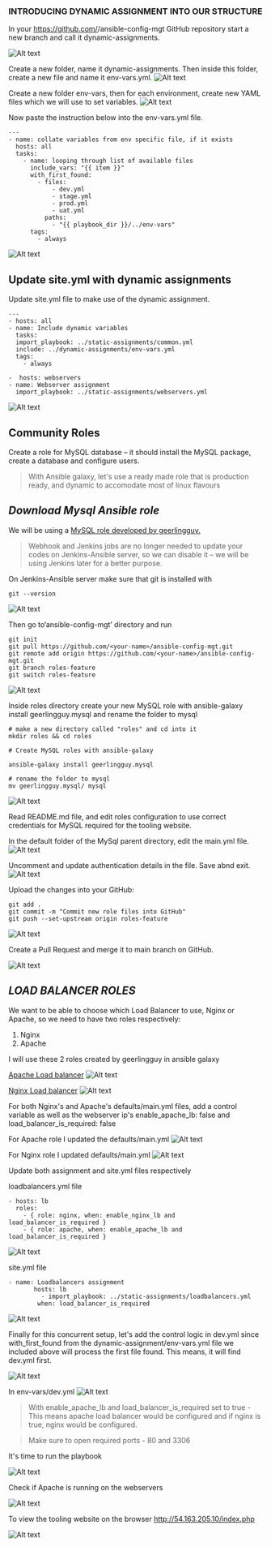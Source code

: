 ### **INTRODUCING DYNAMIC ASSIGNMENT INTO OUR STRUCTURE** ###

In your https://github.com/<your-name>/ansible-config-mgt GitHub repository start a new branch and call it dynamic-assignments.

![Alt text](images/1.PNG)

Create a new folder, name it dynamic-assignments. Then inside this folder, create a new file and name it env-vars.yml. 
![Alt text](images/2.PNG)

Create a new folder env-vars, then for each environment, create new YAML files which we will use to set variables.
![Alt text](images/3.PNG)

Now paste the instruction below into the env-vars.yml file.
```
---
- name: collate variables from env specific file, if it exists
  hosts: all
  tasks:
    - name: looping through list of available files
      include_vars: "{{ item }}"
      with_first_found:
        - files:
            - dev.yml
            - stage.yml
            - prod.yml
            - uat.yml
          paths:
            - "{{ playbook_dir }}/../env-vars"
      tags:
        - always
```

![Alt text](images/4.PNG)

## **Update site.yml with dynamic assignments** ##

Update site.yml file to make use of the dynamic assignment.

```
---
- hosts: all
- name: Include dynamic variables 
  tasks:
  import_playbook: ../static-assignments/common.yml 
  include: ../dynamic-assignments/env-vars.yml
  tags:
    - always

-  hosts: webservers
- name: Webserver assignment
  import_playbook: ../static-assignments/webservers.yml
  ```
  ![Alt text](images/5.PNG)

  ## **Community Roles** ##

  Create a role for MySQL database – it should install the MySQL package, create a database and configure users.

  >With Ansible galaxy, let's use a ready made role that is production ready, and dynamic to accomodate most of linux flavours

  ## *Download Mysql Ansible role* ##

  We will be using a [MySQL role developed by geerlingguy.](https://galaxy.ansible.com/geerlingguy/mysql)

  >Webhook and Jenkins jobs are no longer needed to update your codes on Jenkins-Ansible server, so we can disable it – we will be using Jenkins later for a better purpose.

  On Jenkins-Ansible server make sure that git is installed with 
  ```
  git --version
  ```
  ![Alt text](images/6.PNG)

  Then go to‘ansible-config-mgt’ directory and run

  ```
git init
git pull https://github.com/<your-name>/ansible-config-mgt.git
git remote add origin https://github.com/<your-name>/ansible-config-mgt.git
git branch roles-feature
git switch roles-feature
```
![Alt text](images/7.PNG)

Inside roles directory create your new MySQL role with ansible-galaxy install geerlingguy.mysql and rename the folder to mysql
```
# make a new directory called "roles" and cd into it 
mkdir roles && cd roles

# Create MySQL roles with ansible-galaxy

ansible-galaxy install geerlingguy.mysql

# rename the folder to mysql
mv geerlingguy.mysql/ mysql
```
![Alt text](images/8.PNG)

Read README.md file, and edit roles configuration to use correct credentials for MySQL required for the tooling website.

In the default folder of the MySql parent directory, edit the main.yml file.
![Alt text](images/9.PNG)

Uncomment and update authentication details in the file. Save abnd exit.
![Alt text](images/10.PNG)

Upload the changes into your GitHub:
```
git add .
git commit -m "Commit new role files into GitHub"
git push --set-upstream origin roles-feature
```

![Alt text](/images/12.PNG)

Create a Pull Request and merge it to main branch on GitHub.

![Alt text](/images/13.PNG)

## *LOAD BALANCER ROLES* ##

We want to be able to choose which Load Balancer to use, Nginx or Apache, so we need to have two roles respectively:

1. Nginx
2. Apache

I will use these 2 roles created by geerlingguy in ansible galaxy 

[Apache Load balancer](https://galaxy.ansible.com/geerlingguy/apache)
![Alt text](/images/14.PNG)

[Nginx Load balancer](https://galaxy.ansible.com/geerlingguy/nginx)
![Alt text](/images/15.PNG)

For both Nginx's and Apache's defaults/main.yml files, add a control variable as well as the webserver ip's enable_apache_lb: false and load_balancer_is_required: false

For Apache role I updated the  defaults/main.yml
![Alt text](images/16.PNG)

For Nginx role I updated defaults/main.yml
![Alt text](images/17.PNG)

Update both assignment and site.yml files respectively

loadbalancers.yml file

```
- hosts: lb
  roles:
    - { role: nginx, when: enable_nginx_lb and load_balancer_is_required }
    - { role: apache, when: enable_apache_lb and load_balancer_is_required }
```
![Alt text](images/18.PNG)

site.yml file

```
- name: Loadbalancers assignment
       hosts: lb
         - import_playbook: ../static-assignments/loadbalancers.yml
        when: load_balancer_is_required 
```
![Alt text](images/19.PNG)

Finally for this concurrent setup, let's add the control logic in dev.yml since with_first_found  from the dynamic-assignment/env-vars.yml file we included above will process the first file found. This means, it will find dev.yml first.

![Alt text](images/20.PNG)

In env-vars/dev.yml
![Alt text](images/21.PNG)

> With enable_apache_lb and load_balancer_is_required set to true - This means apache load balancer would be configured and if nginx is true, nginx would be configured.

>Make sure to open required ports - 80 and 3306

It's time to run the playbook

![Alt text](images/22.PNG)

Check if Apache is running on the webservers

![Alt text](images/23.PNG)

To view the tooling website on the browser
http://54.163.205.10/index.php

![Alt text](images/24.PNG)














